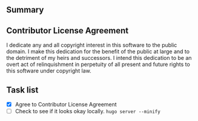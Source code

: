 ## Summary

<!--List a summary of changes here-->

## Contributor License Agreement

I dedicate any and all copyright interest in this software to the public domain. I make this dedication for the benefit of the public at large and to the detriment of my heirs and successors. I intend this dedication to be an overt act of relinquishment in perpetuity of all present and future rights to this software under copyright law.

## Task list

- [x] Agree to Contributor License Agreement
- [ ] Check to see if it looks okay locally. `hugo server --minify`
